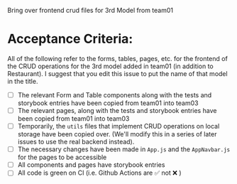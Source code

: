 Bring over frontend crud files for 3rd Model from team01

# Acceptance Criteria:

All of the following refer to the forms, tables, pages, etc. for the frontend of the CRUD operations for the 3rd model added in team01 (in addition to Restaurant).  I suggest that you edit this issue to put  the name of that model in the title.

- [ ] The relevant Form and Table components along with the tests and storybook entries have been copied from team01 into team03
- [ ] The relevant pages, along with the tests and storybook entries have been copied from team01 into team03
- [ ] Temporarily, the `utils` files that implement CRUD operations on local storage have been copied over. (We'll modify this in a series of later issues to use the real backend instead).
- [ ] The necessary changes have been made in `App.js` and the `AppNavbar.js` for the pages to be accessible
- [ ] All components and pages have storybook entries
- [ ] All code is green on CI (i.e. Github Actions are ✅ not ❌ )
